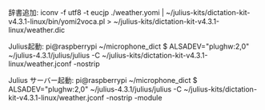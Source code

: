 辞書追加:
iconv -f utf8 -t eucjp ./weather.yomi | ~/julius-kits/dictation-kit-v4.3.1-linux/bin/yomi2voca.pl > ~/julius-kits/dictation-kit-v4.3.1-linux/weather.dic


Julius起動:
pi@raspberrypi ~/microphone_dict $ ALSADEV="plughw:2,0" ~/julius-4.3.1/julius/julius -C ~/julius-kits/dictation-kit-v4.3.1-linux/weather.jconf -nostrip

Julius サーバー起動:
pi@raspberrypi ~/microphone_dict $ ALSADEV="plughw:2,0" ~/julius-4.3.1/julius/julius -C ~/julius-kits/dictation-kit-v4.3.1-linux/weather.jconf -nostrip -module
